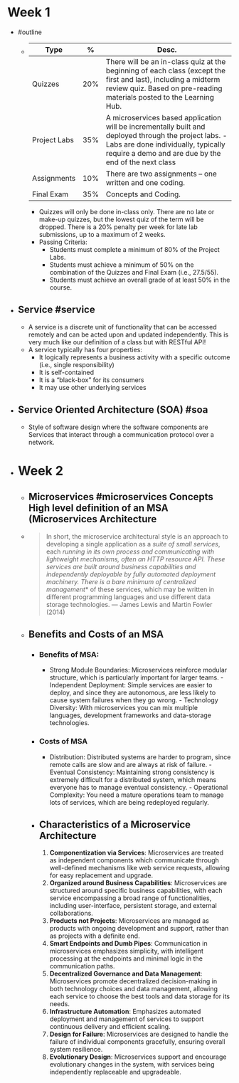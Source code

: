 # Week 1
- #outline 
  - | Type | % | Desc. |
    | --- | --- | --- |
    | Quizzes | 20% | There will be an in-class quiz at the beginning of each class (except the first and last), including a midterm review quiz. Based on pre-reading materials posted to the Learning Hub. | 
    | Project Labs | 35% | A microservices based application will be incrementally built and deployed through the project labs. - Labs are done individually, typically require a demo and are due by the end of the next class |
    | Assignments | 10% | There are two assignments – one written and one coding. |
    | Final Exam | 35% | Concepts and Coding. |
    - Quizzes will only be done in-class only. There are no late or make-up quizzes, but the lowest quiz of the term will be dropped. There is a 20% penalty per week for late lab submissions, up to a maximum of 2 weeks.
	- Passing Criteria:  
		- Students must complete a minimum of 80% of the Project Labs.  
		- Students must achieve a minimum of 50% on the combination of the Quizzes and Final Exam (i.e., 27.5/55).  
		- Students must achieve an overall grade of at least 50% in the course.  
-  ## Service #service
	- A service is a discrete unit of functionality that can be accessed remotely and can be acted upon and updated independently. This is very much like our definition of a class but with RESTful API!
	- A service typically has four properties:
		- It logically represents a business activity with a specific outcome (i.e., single responsibility) 
		- It is self-contained 
		- It is a “black-box” for its consumers 
		- It may use other underlying services
- ## Service Oriented Architecture (SOA) #soa
	- Style of software design where the software components are Services that interact through a communication protocol over a network.

- # Week 2 
	- ## Microservices #microservices Concepts High level definition of an MSA (Microservices Architecture 
	- > In short, the microservice architectural style is an approach to developing a single application as a *suite of small services*, each *running in its own process and communicating with lightweight mechanisms, often an HTTP resource API. These services are *built around business capabilities and *independently deployable* by fully automated deployment machinery. There is a *bare minimum of centralized management**** of these services, which may be written in different programming languages and use different data storage technologies. — James Lewis and Martin Fowler (2014)  
	- ## Benefits and Costs of an MSA 
		- ### Benefits of MSA: 
			- Strong Module Boundaries: Microservices reinforce modular structure, which is particularly important for larger teams. - Independent Deployment: Simple services are easier to deploy, and since they are autonomous, are less likely to cause system failures when they go wrong. - Technology Diversity: With microservices you can mix multiple languages, development frameworks and data-storage technologies. 
		- ### Costs of MSA
			- Distribution: Distributed systems are harder to program, since remote calls are slow and are always at risk of failure. - Eventual Consistency: Maintaining strong consistency is extremely difficult for a distributed system, which means everyone has to manage eventual consistency. - Operational Complexity: You need a mature operations team to manage lots of services, which are being redeployed regularly. 
		- ## Characteristics of a Microservice Architecture 
			1. **Componentization via Services**: Microservices are treated as independent components which communicate through well-defined mechanisms like web service requests, allowing for easy replacement and upgrade.
			2. **Organized around Business Capabilities**: Microservices are structured around specific business capabilities, with each service encompassing a broad range of functionalities, including user-interface, persistent storage, and external collaborations. 
			3. **Products not Projects**: Microservices are managed as products with ongoing development and support, rather than as projects with a definite end. 
			4. **Smart Endpoints and Dumb Pipes**: Communication in microservices emphasizes simplicity, with intelligent processing at the endpoints and minimal logic in the communication paths. 
			5. **Decentralized Governance and Data Management**: Microservices promote decentralized decision-making in both technology choices and data management, allowing each service to choose the best tools and data storage for its needs. 
			6. **Infrastructure Automation**: Emphasizes automated deployment and management of services to support continuous delivery and efficient scaling. 
			7. **Design for Failure**: Microservices are designed to handle the failure of individual components gracefully, ensuring overall system resilience.
			8. **Evolutionary Design**: Microservices support and encourage evolutionary changes in the system, with services being independently replaceable and upgradeable.
